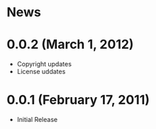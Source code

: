 # News

# 0.0.2 (March 1, 2012)
- Copyright updates
- License uddates

# 0.0.1 (February 17, 2011)
- Initial Release